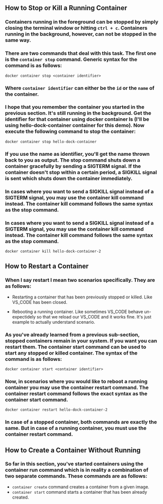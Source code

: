 ## How to Stop or Kill a Running Container

### Containers running in the foreground can be stopped by simply closing the terminal window or hitting `ctrl + c`. Containers running in the background, however, can not be stopped in the same way.

### There are two commands that deal with this task. The first one is the `container stop` command. Generic syntax for the command is as follows:

```
docker container stop <container identifier>
```

### Where `container identifier` can either be the `id` or the `name` of the container.

### I hope that you remember the container you started in the previous section. It's still running in the background. Get the identifier for that container using docker container ls (I'll be using hello-dock-container container for this demo). Now execute the following command to stop the container:

```
docker container stop hello-dock-container
```

### If you use the name as identifier, you'll get the name thrown back to you as output. The stop command shuts down a container gracefully by sending a SIGTERM signal. If the container doesn't stop within a certain period, a SIGKILL signal is sent which shuts down the container immediately.

### In cases where you want to send a SIGKILL signal instead of a SIGTERM signal, you may use the container kill command instead. The container kill command follows the same syntax as the stop command.

### In cases where you want to send a SIGKILL signal instead of a SIGTERM signal, you may use the container kill command instead. The container kill command follows the same syntax as the stop command.

```
docker container kill hello-dock-container-2
```

## How to Restart a Container

### When I say restart I mean two scenarios specifically. They are as follows:

- Restarting a container that has been previously stopped or killed. Like VS_CODE has been closed.

- Rebooting a running container. Like sometimes VS_CODE behave un-expectidely so that we reload our VS_CODE and it works fine. It's just example to actually understand scenario.

### As you've already learned from a previous sub-section, stopped containers remain in your system. If you want you can restart them. The container start command can be used to start any stopped or killed container. The syntax of the command is as follows:

```
docker container start <container identifier>
```

### Now, in scenarios where you would like to reboot a running container you may use the container restart command. The container restart command follows the exact syntax as the container start command.

```
docker container restart hello-dock-container-2
```

### In case of a stopped container, both commands are exactly the same. But in case of a running container, you must use the container restart command.

## How to Create a Container Without Running

### So far in this section, you've started containers using the container run command which is in reality a combination of two separate commands. These commands are as follows:

- `container create` command creates a container from a given image.
- `container start` command starts a container that has been already created.
